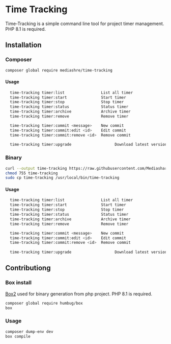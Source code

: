 # Time Tracking
Time-Tracking is a simple command line tool for project timer management. PHP 8.1 is required.
## Installation
### Composer
```bash
composer global require mediashre/time-tracking
```
#### Usage
```bash
  time-tracking timer:list                List all timer
  time-tracking timer:start               Start timer
  time-tracking timer:stop                Stop timer
  time-tracking timer:status              Status timer
  time-tracking timer:archive             Archive timer
  time-tracking timer:remove              Remove timer

  time-tracking timer:commit <message>    New commit
  time-tracking timer:commit:edit <id>    Edit commit
  time-tracking timer:commit:remove <id>  Remove commit
  
  time-tracking timer:upgrade                   Download latest version of Time Tracking
```
### Binary
```bash
curl --output time-tracking https://raw.githubusercontent.com/Mediashare/time-tracking/master/time-tracking
chmod 755 time-tracking
sudo cp time-tracking /usr/local/bin/time-tracking
```
#### Usage
```bash
  time-tracking timer:list                List all timer
  time-tracking timer:start               Start timer
  time-tracking timer:stop                Stop timer
  time-tracking timer:status              Status timer
  time-tracking timer:archive             Archive timer
  time-tracking timer:remove              Remove timer

  time-tracking timer:commit <message>    New commit
  time-tracking timer:commit:edit <id>    Edit commit
  time-tracking timer:commit:remove <id>  Remove commit
  
  time-tracking timer:upgrade                   Download latest version of Time Tracking
```
## Contributiong
### Box install
[Box2](https://github.com/box-project/box) used for binary generation from php project. PHP 8.1 is required.
```bash
composer global require humbug/box
box
```
### Usage
```bash
composer dump-env dev
box compile
```
